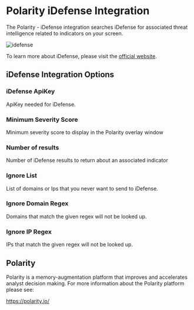 # Polarity iDefense Integration
The Polarity - iDefense integration searches iDefense for associated threat intelligence related to indicators on your screen.

![idefense](images/overlay.png)

To learn more about iDefense, please visit the [official website](https://www.accenture.com/us-en/service-idefense-security-intelligence).


## iDefense Integration Options

### iDefense ApiKey
ApiKey needed for iDefense.

### Minimum Severity Score
Minimum severity score to display in the Polarity overlay window

### Number of results
Number of iDefense results to return about an associated indicator

### Ignore List
List of domains or Ips that you never want to send to iDefense.

### Ignore Domain Regex
Domains that match the given regex will not be looked up.

### Ignore IP Regex
IPs that match the given regex will not be looked up.

## Polarity

Polarity is a memory-augmentation platform that improves and accelerates analyst decision making.  For more information about the Polarity platform please see:

https://polarity.io/
